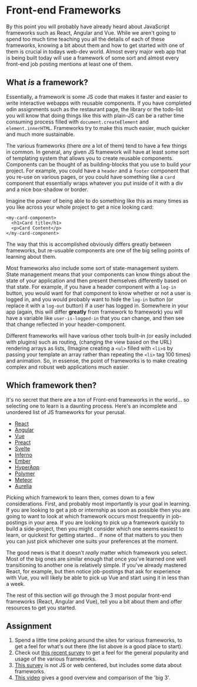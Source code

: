 # Front-end Frameworks

By this point you will probably have already heard about JavaScript frameworks such as React, Angular and Vue.  While we aren't going to spend too much time teaching you all the details of each of these frameworks, knowing a bit about them and how to get started with one of them is crucial in todays web-dev world.  Almost every major web app that is being built today will use a framework of some sort and almost every front-end job posting mentions at least one of them.

## What _is_ a framework?

Essentially, a framework is some JS code that makes it faster and easier to write interactive webapps with reusable components.  If you have completed odin assignments such as the restaurant page, the library or the todo-list you will know that doing things like this with plain-JS can be a rather time consuming process filled with `document.createElement` and `element.innerHTML`.  Frameworks try to make this much easier, much quicker and much more sustainable.

The various frameworks (there _are_ a lot of them) tend to have a few things in common.  In general, any given JS framework will have at least some sort of templating system that allows you to create reusable components.  Components can be thought of as building-blocks that you use to build your project.  For example, you could have a `header` and a `footer` component that you re-use on various pages, or you could have something like a `card` component that essentially wraps whatever you put inside of it with a div and a nice box-shadow or border.

Imagine the power of being able to do something like this as many times as you like across your whole project to get a nice looking card:
~~~
<my-card-component>
  <h1>Card title</h1>
  <p>Card Content</p>
</my-card-component>
~~~

The way that this is accomplished obviously differs greatly between frameworks, but re-usuable components are one of the big selling points of learning about them.

Most frameworks also include some sort of state-management system.  State management means that your components can know things about the state of your application and then present themselves differently based on  that state.  For example, if you have a header component with a `log-in` button, you would want for that component to know whether or not a user is logged in, and you would probably want to hide the `log-in` button (or replace it with a `log-out` button) if a user has logged in.  Somewhere in your app (again, this will differ **greatly** from framework to framework) you will have a variable like `user-is-logged-in` that you can change, and then see that change reflected in your header-component.

Different frameworks will have various other tools built-in (or easily included with plugins) such as routing, (changing the view based on the URL) rendering arrays as lists, (Imagine creating a `<ul>` filled with `<li>`s by passing your template an array rather than repeating the `<li>` tag 100 times) and animation.  So, in essense, the point of frameworks is to make creating complex and robust web applications much easier.

## Which framework then?

It's no secret that there are a _ton_ of Front-end frameworks in the world... so selecting one to learn is a daunting process.  Here's an incomplete and unordered list of JS frameworks for your perusal. 

- [React](https://reactjs.org/)
- [Angular](https://angular.io/)
- [Vue](https://vuejs.org/)
- [Preact](https://preactjs.com/)
- [Svelte](https://svelte.technology/guide)
- [Inferno](https://infernojs.org/)
- [Ember](https://www.emberjs.com/)
- [HyperApp](https://github.com/hyperapp)
- [Polymer](https://www.polymer-project.org/)
- [Meteor](https://www.meteor.com/)
- [Aurelia](https://aurelia.io/)

Picking which framework to learn then, comes down to a few considerations.  First, and probably most importantly is your goal in learning.  If you are looking to get a job or internship as soon as possible then you are going to want to look at which framework occurs most frequently in job-postings in your area.  If you are looking to pick up a framework quickly to build a side-project, then you might consider which one seems easiest to learn, or quickest for getting started... if none of that matters to you then you can just pick whichever one suits your preferences at the moment.

The good news is that it doesn't _really_ matter which framework you select.  Most of the big ones are similar enough that once you've learned one well transitioning to another one is relatively simple. If you've already mastered React, for example, but then notice job-postings that ask for experience with Vue, you will likely be able to pick up Vue and start using it in less than a week.

The rest of this section will go through the 3 most popular front-end frameworks (React, Angular and Vue), tell you a bit about them and offer resources to get you started.

## Assignment

1. Spend a little time poking around the sites for various frameworks, to get a feel for what's out there (the list above is a good place to start).  
2. Check out [this recent survey](https://stateofjs.com/2017/front-end/results/) to get a feel for the general popularity and usage of the various frameworks.
3. [This survey](https://insights.stackoverflow.com/survey/2018/#technology) is not JS or web centered, but includes some data about frameworks.
4. [This video](https://www.youtube.com/watch?v=KMX1mFEmM3E&t=676s) gives a good overview and comparison of the 'big 3'.
